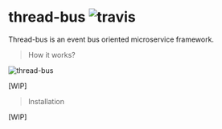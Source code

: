 # thread-bus ![travis](https://travis-ci.org/s-voloshynenko/thread-bus.svg?branch=master)

Thread-bus is an event bus oriented microservice framework.

> How it works?

![thread-bus](https://cloud.githubusercontent.com/assets/10322046/16748412/9fea3ada-47cc-11e6-94b7-8c8af336cfff.png)

[WIP]

> Installation

[WIP]
